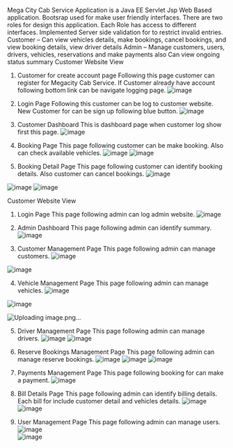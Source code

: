 Mega City Cab Service Application is a Java EE Servlet Jsp Web Based application. Bootsrap used for make user friendly interfaces. There are two roles for design this application. Each Role has access to different interfaces. Implemented Server side validation for to restrict invalid entries.
Customer – Can view vehicles details, make bookings, cancel bookings, and view booking details, view driver details
Admin – Manage customers, users, drivers, vehicles, reservations and make payments also Can view ongoing status summary 
Customer Website View
1.	Customer for create account page
Following this page customer can register for Megacity Cab Service. If Customer already have account following bottom link can be navigate logging page.
 ![image](https://github.com/user-attachments/assets/c8ab9f4b-4a07-4853-9be2-e761e4c04b47)

2.	Login Page
Following this customer can be log to customer website. New Customer for can be sign up following blue button.
![image](https://github.com/user-attachments/assets/07cd0d10-6b2d-467d-b42b-bc5e9dbe5a79)


3.	Customer Dashboard
This is dashboard page when customer log show first this page.
![image](https://github.com/user-attachments/assets/5f0a7fa5-6798-464d-8731-94ca050be505)
 


4.	Booking Page
This page following customer can be make booking. Also can check available vehicles.
![image](https://github.com/user-attachments/assets/dacfcb21-8fa5-469a-8603-cceadc9ca1dc)
![image](https://github.com/user-attachments/assets/1c12b51c-f450-4630-8d5c-500bed6509cf)

 
5.	Booking Detail Page
This page following customer can identify booking details. Also customer can cancel bookings.
![image](https://github.com/user-attachments/assets/983ce366-8737-42b2-b2b7-61cdf471e095)

![image](https://github.com/user-attachments/assets/34d579fe-2474-4f2d-a25f-8a01bd0d14f0)
![image](https://github.com/user-attachments/assets/9d925883-04e5-4b40-b5cd-6855a7c91b6d)

 
 
Customer Website View
1.	Login Page
This page following admin can log admin website.
![image](https://github.com/user-attachments/assets/5a7c5fb2-41ad-4045-a723-e81b6bdd1577)

2.	Admin Dashboard
This page following admin can identify summary.
 ![image](https://github.com/user-attachments/assets/b4e699b0-2acc-4da3-91fb-15b1500e9d9d)

3.	Customer Management Page
This page following admin can manage customers.
![image](https://github.com/user-attachments/assets/6a3d1037-3182-4193-8129-e15c1c6c9b8b)

![image](https://github.com/user-attachments/assets/2201ab04-2046-4ad3-ac92-741bcbcc99a9)

 
4.	Vehicle Management Page
This page following admin can manage vehicles.
![image](https://github.com/user-attachments/assets/c698ab10-cbd6-43af-b93c-87ed80e70987)

![image](https://github.com/user-attachments/assets/20463b60-e907-4e4f-acdb-85d1e5d02f82)

![Uploading image.png…]()

 
 
5.	Driver Management Page
This page following admin can manage drivers.
 ![image](https://github.com/user-attachments/assets/f1d7c8a5-112c-44a9-b407-a7afd3598ca5)
![image](https://github.com/user-attachments/assets/7f12fbe8-570a-495a-ae6e-de1c2c18c2ce)

 
6.	Reserve Bookings Management Page
This page following admin can manage reserve bookings.
 ![image](https://github.com/user-attachments/assets/35d1d8b0-0319-4c3d-b19c-c5d1917bc8a1)
![image](https://github.com/user-attachments/assets/25d513f9-63d3-4f88-afa5-46ed7afdbf80)
![image](https://github.com/user-attachments/assets/bab06981-f4ea-4b89-969e-50194c85742b)

 
 
7.	Payments Management Page
This page following booking for can make a payment.
 ![image](https://github.com/user-attachments/assets/e2a7bd45-d385-4f31-82f1-c646d09925e4)

 
8.	Bill Details Page
This page following admin can identify billing details. Each bill for include customer detail and vehicles details.
 ![image](https://github.com/user-attachments/assets/5e2bcfe5-3ddb-4510-8f34-5a6d6a0eba78)</br>
![image](https://github.com/user-attachments/assets/715175a4-b895-4441-800a-f33200efdd49)

 
 
9.	User Management Page
This page following admin can manage users.
 ![image](https://github.com/user-attachments/assets/00e86fcd-9029-43da-ae36-492ca50d34ba)</br>
![image](https://github.com/user-attachments/assets/c97e85b9-856d-465e-a0c0-ed82f6fd7f81)

